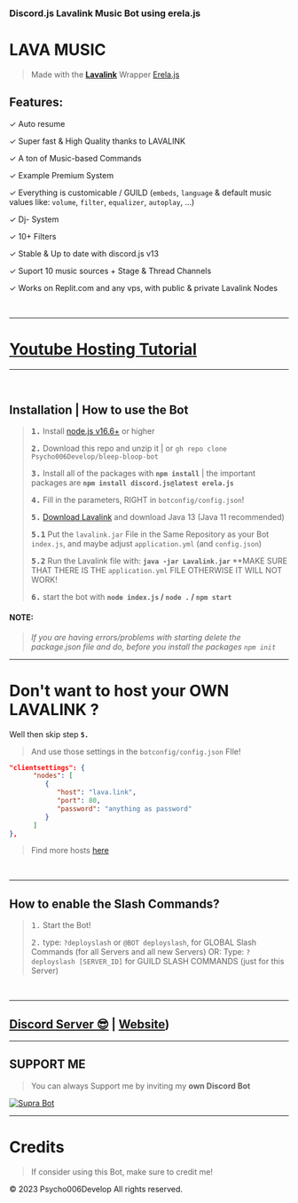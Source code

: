 ### Discord.js Lavalink Music Bot using erela.js

# LAVA MUSIC 

> Made with the [**Lavalink**](https://github.com/freyacodes/Lavalink) Wrapper [Erela.js](https://erelajs-docs.netlify.app/docs/gettingstarted.html)

## Features:
✓ Auto resume

✓ Super fast & High Quality thanks to LAVALINK

✓ A ton of Music-based Commands

✓ Example Premium System 

✓ Everything is customicable / GUILD (`embeds`, `language` & default music values like: `volume`, `filter`, `equalizer`, `autoplay`, ...)

✓ Dj- System

✓ 10+ Filters

✓ Stable & Up to date with discord.js v13

✓ Suport 10 music sources + Stage & Thread Channels

✓ Works on Replit.com and any vps, with public & private Lavalink Nodes

<br/>

***

# [Youtube Hosting Tutorial](https://www.youtube.com/watch?v=AnYTaFPB4f8)

***

<br/>

## Installation | How to use the Bot

> **<kbd>1.</kbd>** Install [node.js v16.6+](https://nodejs.org/en) or higher
> 
> **<kbd>2.</kbd>** Download this repo and unzip it | or `gh repo clone Psycho006Develop/bleep-bloop-bot`
> 
> **<kbd>3.</kbd>** Install all of the packages with **`npm install`** | the important packages are   **`npm install discord.js@latest erela.js`**
> 
> **<kbd>4.</kbd>** Fill in the parameters, RIGHT in `botconfig/config.json`!
> 
> **<kbd>5.</kbd>** [Download Lavalink](https://github.com/freyacodes/Lavalink/releases/download/3.4/Lavalink.jar) and download Java 13 (Java 11 recommended)
> 
> **<kbd>5.1</kbd>** Put the `lavalink.jar` File in the Same Repository as your Bot `index.js`, and maybe adjust `application.yml` (and `config.json`) 
> 
> **<kbd>5.2</kbd>** Run the Lavalink file with: **`java -jar Lavalink.jar`**
> **MAKE SURE THAT THERE IS THE `application.yml` FILE OTHERWISE IT WILL NOT WORK!
> 
> **<kbd>6.</kbd>** start the bot with **`node index.js` / `node .` / `npm start`**

#### **NOTE:**
> *If you are having errors/problems with starting delete the package.json file and do, before you install the packages `npm init`*

***

# Don't want to host your OWN **LAVALINK** ?

Well then skip step **` 5. `**

> And use those settings in the `botconfig/config.json` FIle!

```json
"clientsettings": {
      "nodes": [
         {
            "host": "lava.link",
            "port": 80,
            "password": "anything as password"
         }
      ]
},
```
> Find more hosts [here](https://lavalink.darrennathanael.com/#how2host)

<br/>

***

## How to enable the Slash Commands?

> <kbd>1.</kbd> Start the Bot!
> 
> <kbd>2.</kbd> type: `?deployslash` or `@BOT deployslash`, for GLOBAL Slash Commands (for all Servers and all new Servers)
> OR: Type: `?deployslash [SERVER_ID]` for GUILD SLASH COMMANDS (just for this Server)

<br/>

***

## [Discord Server 😎]([https://discord.gg/pk8Ve68UEH]) | [Website](https://docs.psycho006develop.vercel.app/))
<a href="https://discord.gg/pk8Ve68UEH"></a>

***

## SUPPORT ME

> You can always Support me by inviting  my **own Discord Bot**

[![Supra Bot](https://cdn.discordapp.com/avatars/915323367177982012/67c91c85c3c1e92f4c58f2ba35a65aa0.png?size=256)](https://discord.com/api/oauth2/authorize?client_id=915323367177982012&scope=bot+applications.commands&permissions=1374891928950)

***

# Credits

> If consider using this Bot, make sure to credit me!

© 2023 Psycho006Develop All rights reserved.
